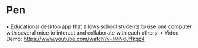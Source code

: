 # Pen
• Educational desktop app that allows school students to use one computer with several mice to interact and collaborate with each others.
• Video Demo: https://www.youtube.com/watch?v=lMNdJffkgz4

